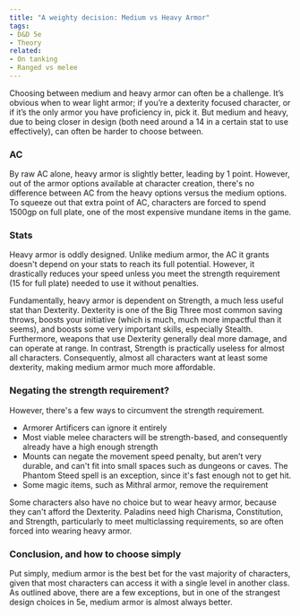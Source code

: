 ```yaml
---
title: "A weighty decision: Medium vs Heavy Armor"
tags:
- D&D 5e
- Theory
related:
- On tanking
- Ranged vs melee
---
```

Choosing between medium and heavy armor can often be a challenge. It’s obvious when to wear light armor; if you’re a dexterity focused character, or if it’s the only armor you have proficiency in, pick it. But medium and heavy, due to being closer in design (both need around a 14 in a certain stat to use effectively), can often be harder to choose between.

### AC
By raw AC alone, heavy armor is slightly better, leading by 1 point. However, out of the armor options available at character creation, there's no difference between AC from the heavy options versus the medium options. To squeeze out that extra point of AC, characters are forced to spend 1500gp on full plate, one of the most expensive mundane items in the game.

### Stats
Heavy armor is oddly designed. Unlike medium armor, the AC it grants doesn't depend on your stats to reach its full potential. However, it drastically reduces your speed unless you meet the strength requirement (15 for full plate) needed to use it without penalties.

Fundamentally, heavy armor is dependent on Strength, a much less useful stat than Dexterity. Dexterity is one of the Big Three most common saving throws, boosts your initiative (which is much, much more impactful than it seems), and boosts some very important skills, especially Stealth. Furthermore, weapons that use Dexterity generally deal more damage, and can operate at range. In contrast, Strength is practically useless for almost all characters. Consequently, almost all characters want at least some dexterity, making medium armor much more affordable. 

### Negating the strength requirement?
However, there's a few ways to circumvent the strength requirement.
- Armorer Artificers can ignore it entirely
- Most viable melee characters will be strength-based, and consequently already have a high enough strength
- Mounts can negate the movement speed penalty, but aren’t very durable, and can't fit into small spaces such as dungeons or caves. The Phantom Steed spell is an exception, since it's fast enough not to get hit.
- Some magic items, such as Mithral armor, remove the requirement

Some characters also have no choice but to wear heavy armor, because they can't afford the Dexterity. Paladins need high Charisma, Constitution, and Strength, particularly to meet multiclassing requirements, so are often forced into wearing heavy armor. 

### Conclusion, and how to choose simply
Put simply, medium armor is the best bet for the vast majority of characters, given that most characters can access it with a single level in another class. As outlined above, there are a few exceptions, but in one of the strangest design choices in 5e, medium armor is almost always better.